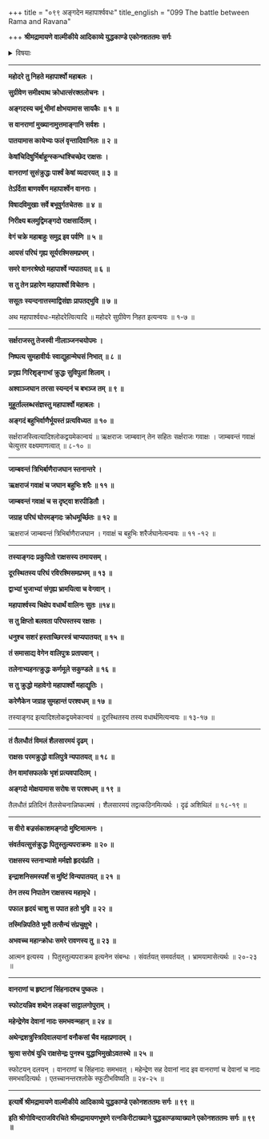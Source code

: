 +++
title = "०९९ अङ्गदेन महापार्श्ववधः"
title_english = "099 The battle between Rama and Ravana"

+++
**श्रीमद्रामायणे वाल्मीकीये आदिकाव्ये युद्धकाण्डे एकोनशततमः सर्गः**


<details><summary>विषयाः</summary>

अङ्गदेनमहापार्श्वभङ्गः ॥ १ ॥

</details>


****

**महोदरे तु निहते महापार्श्वो महाबलः ।**

**सुग्रीवेण समीक्ष्याथ क्रोधात्संरक्तलोचनः ।**

**अङ्गदस्य चमूं भीमां क्षोभयामास सायकैः ॥ १ ॥**

**स वानराणां मुख्यानामुत्तमाङ्गानि सर्वशः ।**

**पातयामास कायेभ्यः फलं वृन्तादिवानिलः ॥ २ ॥**

**केषांचिदिषुर्भिर्बाहून्स्कन्धांश्चिच्छेद राक्षसः ।**

**वानराणां सुसंक्रुद्धः पार्श्वं केषां व्यदारयत् ॥ ३ ॥**

**तेऽर्दिता बाणवर्षेण महापार्श्वेन वानराः ।**

**विषादविमुखाः सर्वे बभूवुर्गतचेतसः ॥ ४ ॥**

**निरीक्ष्य बलमुद्विमङ्गदो राक्षसार्दितम् ।**

**वेगं चक्रे महाबाहुः समुद्र इव पर्वणि ॥ ५ ॥**

**आयसं परिघं गृह्य सूर्यरश्मिसमप्रभम् ।**

**समरे वानरश्रेष्ठो महापार्श्वे न्यपातयत् ॥ ६ ॥**

**स तु तेन प्रहारेण महापार्श्वो विचेतनः ।**

**ससूतः स्यन्दनात्तस्माद्विसंज्ञः प्रापतद्भुवि ॥ ७ ॥**

अथ महापार्श्ववधः-महोदरेत्वित्यादि ॥ महोदरे सुग्रीवेण निहत इत्यन्वयः ॥ १-७ ॥

****

**सर्क्षराजस्तु तेजस्वी नीलाञ्जनचयोपमः ।**

**निष्पत्य सुमहावीर्यः स्वाद्युहान्मेघसं निभात् ॥ ८ ॥**

**प्रगृह्य गिरिशृङ्गाभां क्रुद्धः सुविपुलां शिलाम् ।**

**अश्वाञ्जघान तरसा स्यन्दनं च बभञ्ज तम् ॥ ९ ॥**

**मुहूर्ताल्लब्धसंज्ञस्तु महापार्श्वो महाबलः ।**

**अङ्गदं बहुभिर्वाणैर्भूयस्तं प्रत्यविध्यत ॥ १० ॥**

सर्क्षराजस्त्वित्यादिश्लोकद्वयमेकान्वयं ॥ ऋक्षराजः जाम्बवान् तेन सहितः सर्क्षराजः गवाक्षः । जाम्बवन्तं गवाक्षं चेत्युत्तर वक्ष्यमाणत्वात् ॥ ८-१० ॥

****

**जाम्बवन्तं त्रिभिर्बाणैराजघान स्तनान्तरे ।**

**ऋक्षराजं गवाक्षं च जघान बहुभिः शरैः ॥ ११ ॥**

**जाम्बवन्तं गवाक्षं च स दृष्ट्वा शरपीडितौ ।**

**जग्राह परिघं घोरमङ्गदः क्रोधमूर्च्छितः ॥ १२ ॥**

ऋक्षराजं जाम्बवन्तं त्रिभिर्बाणैराजघान । गवाक्षं च बहुभिः शरैर्जघानेत्यन्वयः ॥ ११ -१२ ॥

****

**तस्याङ्गदः प्रकुपितो राक्षसस्य तमायसम् ।**

**दूरस्थितस्य परिघं रविरश्मिसमप्रभम् ॥ १३ ॥**

**द्वाभ्यां भुजाभ्यां संगृह्य भ्रामयित्वा च वेगवान् ।**

**महापार्श्वस्य चिक्षेप वधार्थं वालिनः सुतः ॥१४॥**

**स तु क्षिप्तो बलवता परिघस्तस्य रक्षसः ।**

**धनुश्च सशरं हस्ताच्छिरस्त्रं चाप्यपातयत् ॥ १५ ॥**

**तं समासाद्य वेगेन वालिपुत्रः प्रतापवान् ।**

**तलेनाभ्यहनत्क्रुद्धः कर्णमूले सकुण्डले ॥ १६ ॥**

**स तु क्रुद्धो महावेगो महापार्श्वो महाद्युतिः ।**

**करेणैकेन जग्राह सुमहान्तं परश्वधम् ॥ १७ ॥**

तस्याङ्गद इत्यादिश्लोकद्वयमेकान्वयं ॥ दूरस्थितस्य तस्य वधार्थमित्यन्वयः ॥ १३-१७ ॥

****

**तं तैलधौतं विमलं शैलसारमयं दृढम् ।**

**राक्षसः परमक्रुद्धो वालिपुत्रे न्यपातयत् ॥ १८ ॥**

**तेन वामांसफलके भृशं प्रत्यवपादितम् ।**

**अङ्गदो मोक्षयामास सरोषः स परश्वधम् ॥ १९ ॥**

तैलधौतं प्रतिदिनं तैलसेचनान्निष्कल्मषं । शैलसारमयं तद्वत्कठिनमित्यर्थः । दृढं अशिथिलं ॥ १८-१९ ॥

****

**स वीरो बज्रसंकाशमङ्गदो मुष्टिमात्मनः ।**

**संवर्तयत्सुसंक्रुद्धः पितुस्तुल्यपराक्रमः ॥ २० ॥**

**राक्षसस्य स्तनाभ्याशे मर्मज्ञो हृदयंप्रति ।**

**इन्द्राशनिसमस्पर्शं स मुष्टिं विन्यपातयत् ॥ २१ ॥**

**तेन तस्य निपातेन राक्षसस्य महामृधे ।**

**पफाल हृदयं चाशु स पपात हतो भुवि ॥ २२ ॥**

**तस्मिन्निपतिते भूमौ तत्सैन्यं संप्रचुक्षुभे ।**

**अभवच्च महान्क्रोधः समरे रावणस्य तु ॥ २३ ॥**

आत्मन इत्यस्य । पितुस्तुल्यपराक्रम इत्यनेन संबन्धः । संवर्तयत् समवर्तयत् । भ्रामयामासेत्यर्थः ॥ २०-२३ ॥

****

**वानराणां च हृष्टानां सिंहनादश्च पुष्कलः ।**

**स्फोटयन्निव शब्देन लङ्कां साट्टालगोपुराम् ।**

**महेन्द्रेणेव देवानां नादः समभवन्महान् ॥ २४ ॥**

**अथेन्द्रशत्रुस्त्रिदिवालयानां वनौकसां चैव महाप्रणादम् ।**

**श्रुत्वा सरोषं युधि राक्षसेन्द्रः पुनश्च युद्धाभिमुखोऽवतस्थे ॥ २५ ॥**

स्फोटयन् दलयन् । वानराणां च सिंहनादः समभवत् । महेन्द्रेण सह देवानां नाद इव वानराणां च देवानां च नादः समभवदित्यर्थः । एतच्चानन्तरश्लोके स्फुटीभविष्यति ॥ २४-२५ ॥

****

**इत्यार्षे श्रीमद्रामायणे वाल्मीकीये आदिकाव्ये युद्धकाण्डे एकोनशततमः सर्गः ॥ ९९ ॥**

**इति श्रीगोविन्दराजविरचिते श्रीमद्रामायणभूषणे रत्नकिरीटाख्याने युद्धकाण्डव्याख्याने एकोनशततमः सर्गः ॥ ९९ ॥**
